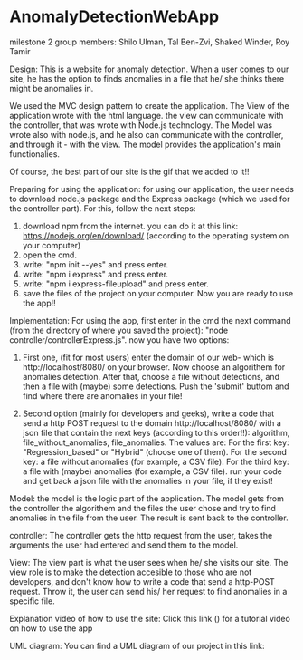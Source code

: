 # AnomalyDetectionWebApp

milestone 2
group members: Shilo Ulman, Tal Ben-Zvi, Shaked Winder, Roy Tamir

Design:
This is a website for anomaly detection.
When a user comes to our site, he has the option to finds anomalies in a file that he/ she thinks there might be anomalies in.

We used the MVC design pattern to create the application.
The View of the application wrote with the html language.
the view can communicate with the controller, that was wrote with Node.js technology.
The Model was wrote also with node.js, and he also can communicate with the controller, and through it - with the view. The model provides the application's main functionalies.

Of course, the best part of our site is the gif that we added to it!!


Preparing for using the application:
for using our application, the user needs to download node.js package and the Express package (which we used for the controller part).
For this, follow the next steps:
1. download npm from the internet. you can do it at this link: https://nodejs.org/en/download/ (according to the operating system on your computer)
2. open the cmd.
3. write: "npm init --yes" and press enter.
4. write: "npm i express" and press enter.
5. write: "npm i express-fileupload" and press enter.
6. save the files of the project on your computer.
Now you are ready to use the app!!


Implementation:
For using the app, first enter in the cmd the next command (from the directory of where you saved the project): "node controller/controllerExpress.js".
now you have two options:

1. First one, (fit for most users) enter the domain of our web- which is http://localhost/8080/  on your browser. Now choose an algorithem for anomalies detection. After that, choose a file  without detections, and then a file with (maybe) some detections.
Push the 'submit' buttom and find where there are anomalies in your file!

 2. Second option (mainly for developers and geeks), write a code that send a http POST request to the domain http://localhost/8080/ with a json file that contain the next keys (according to this order!!): algorithm, file_without_anomalies, file_anomalies.
 The values are:
 For the first key: "Regression_based" or "Hybrid" (choose one of them).
 For the second key: a file without anomalies (for example, a CSV file).
 For the third key: a file with (maybe) anomalies (for example, a CSV file).
 run your code and get back a json file with the anomalies in your file, if they exist!


Model:
the model is the logic part of the application. The model gets from the controller the algorithem and the files the user chose and try to find anomalies in the file from the user. The result is sent back to the controller.


controller:
The controller gets the http request from the user, takes the arguments the user had entered and send them to the model.


View:
The view part is what the user sees when he/ she visits our site.
The view role is to make the detection accesible to those who are not developers, and don't know how to write a code that send a http-POST request. Throw it, the user can send his/ her request to find anomalies in a specific file.


Explanation video of how to use the site:
Click this link () for a tutorial video on how to use the app

UML diagram:
You can find  a UML diagram of our project in this link: